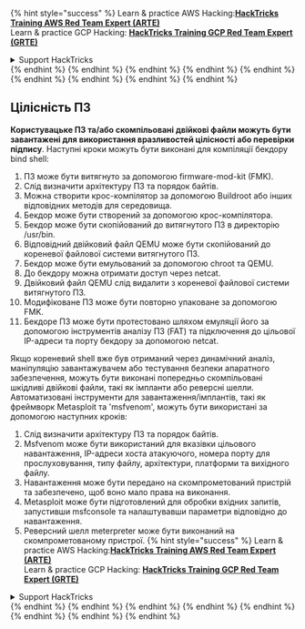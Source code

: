 {% hint style="success" %}
Learn & practice AWS Hacking:<img src="/.gitbook/assets/arte.png" alt="" data-size="line">[**HackTricks Training AWS Red Team Expert (ARTE)**](https://training.hacktricks.xyz/courses/arte)<img src="/.gitbook/assets/arte.png" alt="" data-size="line">\
Learn & practice GCP Hacking: <img src="/.gitbook/assets/grte.png" alt="" data-size="line">[**HackTricks Training GCP Red Team Expert (GRTE)**<img src="/.gitbook/assets/grte.png" alt="" data-size="line">](https://training.hacktricks.xyz/courses/grte)

<details>

<summary>Support HackTricks</summary>

* Check the [**subscription plans**](https://github.com/sponsors/carlospolop)!
* **Join the** 💬 [**Discord group**](https://discord.gg/hRep4RUj7f) or the [**telegram group**](https://t.me/peass) or **follow** us on **Twitter** 🐦 [**@hacktricks\_live**](https://twitter.com/hacktricks\_live)**.**
* **Share hacking tricks by submitting PRs to the** [**HackTricks**](https://github.com/carlospolop/hacktricks) and [**HackTricks Cloud**](https://github.com/carlospolop/hacktricks-cloud) github repos.

</details>
{% endhint %}
{% endhint %}
{% endhint %}
{% endhint %}
{% endhint %}
{% endhint %}
{% endhint %}
{% endhint %}
{% endhint %}

## Цілісність ПЗ

**Користувацьке ПЗ та/або скомпільовані двійкові файли можуть бути завантажені для використання вразливостей цілісності або перевірки підпису**. Наступні кроки можуть бути виконані для компіляції бекдору bind shell:

1. ПЗ може бути витягнуто за допомогою firmware-mod-kit (FMK).
2. Слід визначити архітектуру ПЗ та порядок байтів.
3. Можна створити крос-компілятор за допомогою Buildroot або інших відповідних методів для середовища.
4. Бекдор може бути створений за допомогою крос-компілятора.
5. Бекдор може бути скопійований до витягнутого ПЗ в директорію /usr/bin.
6. Відповідний двійковий файл QEMU може бути скопійований до кореневої файлової системи витягнутого ПЗ.
7. Бекдор може бути емульований за допомогою chroot та QEMU.
8. До бекдору можна отримати доступ через netcat.
9. Двійковий файл QEMU слід видалити з кореневої файлової системи витягнутого ПЗ.
10. Модифіковане ПЗ може бути повторно упаковане за допомогою FMK.
11. Бекдоре ПЗ може бути протестовано шляхом емуляції його за допомогою інструментів аналізу ПЗ (FAT) та підключення до цільової IP-адреси та порту бекдору за допомогою netcat.

Якщо кореневий shell вже був отриманий через динамічний аналіз, маніпуляцію завантажувачем або тестування безпеки апаратного забезпечення, можуть бути виконані попередньо скомпільовані шкідливі двійкові файли, такі як імпланти або реверсні шелли. Автоматизовані інструменти для завантаження/імплантів, такі як фреймворк Metasploit та 'msfvenom', можуть бути використані за допомогою наступних кроків:

1. Слід визначити архітектуру ПЗ та порядок байтів.
2. Msfvenom може бути використаний для вказівки цільового навантаження, IP-адреси хоста атакуючого, номера порту для прослуховування, типу файлу, архітектури, платформи та вихідного файлу.
3. Навантаження може бути передано на скомпрометований пристрій та забезпечено, щоб воно мало права на виконання.
4. Metasploit може бути підготовлений для обробки вхідних запитів, запустивши msfconsole та налаштувавши параметри відповідно до навантаження.
5. Реверсний шелл meterpreter може бути виконаний на скомпрометованому пристрої.
{% hint style="success" %}
Learn & practice AWS Hacking:<img src="/.gitbook/assets/arte.png" alt="" data-size="line">[**HackTricks Training AWS Red Team Expert (ARTE)**](https://training.hacktricks.xyz/courses/arte)<img src="/.gitbook/assets/arte.png" alt="" data-size="line">\
Learn & practice GCP Hacking: <img src="/.gitbook/assets/grte.png" alt="" data-size="line">[**HackTricks Training GCP Red Team Expert (GRTE)**<img src="/.gitbook/assets/grte.png" alt="" data-size="line">](https://training.hacktricks.xyz/courses/grte)

<details>

<summary>Support HackTricks</summary>

* Check the [**subscription plans**](https://github.com/sponsors/carlospolop)!
* **Join the** 💬 [**Discord group**](https://discord.gg/hRep4RUj7f) or the [**telegram group**](https://t.me/peass) or **follow** us on **Twitter** 🐦 [**@hacktricks\_live**](https://twitter.com/hacktricks\_live)**.**
* **Share hacking tricks by submitting PRs to the** [**HackTricks**](https://github.com/carlospolop/hacktricks) and [**HackTricks Cloud**](https://github.com/carlospolop/hacktricks-cloud) github repos.

</details>
{% endhint %}
</details>
{% endhint %}
</details>
{% endhint %}
</details>
{% endhint %}
</details>
{% endhint %}
</details>
{% endhint %}
</details>
{% endhint %}
</details>
{% endhint %}
